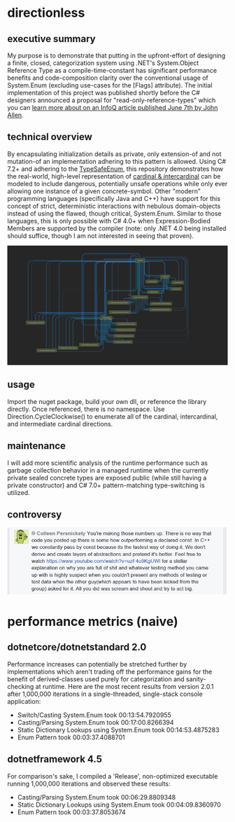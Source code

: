 # directionless
## executive summary

My purpose is to demonstrate that putting in the upfront-effort of designing a finite, closed, categorization system using .NET's System.Object Reference Type as a compile-time-constant has significant performance benefits and code-composition clarity over the conventional usage of System.Enum (excluding use-cases for the [Flags] attribute). The initial implementation of this project was published shortly before the C# designers announced a proposal for "read-only-reference-types" which you can [learn more about on an InfoQ article published June 7th by John Allen](https://www.infoq.com/news/2017/06/CSharp-7.2).

## technical overview

By encapsulating initialization details as private, only extension-of and not mutation-of an implementation adhering to this pattern is allowed. Using C# 7.2+ and adhering to the [TypeSafeEnum](https://en.wikibooks.org/wiki/More_C%2B%2B_Idioms/Type_Safe_Enum), this repository demonstrates how the real-world, high-level representation of [cardinal & intercardinal](https://en.wikipedia.org/wiki/Cardinal_direction) can be modeled to include dangerous, potentially unsafe operations while only ever allowing one instance of a given concrete-symbol. Other "modern" programming languages (specifically Java and C++) have support for this concept of strict, deterministic interactions with nebulous domain-objects instead of using the flawed, though critical, System.Enum. Similar to those languages, this is only possible with C# 4.0+ when Expression-Bodied Members are supported by the compiler (note: only .NET 4.0 being installed should suffice, though I am not interested in seeing that proven).

![directionless](https://github.com/sethrudesill/directionless/blob/master/directionless-type-dependency-diagram.png)

## usage
Import the nuget package, build your own dll, or reference the library directly. Once referenced, there is no namespace. Use Direction.CycleClockwise() to enumerate all of the cardinal, intercardinal, and intermediate cardinal directions. 

## maintenance
I will add more scientific analysis of the runtime performance such as garbage collection behavior in a managed runtime when the currently private sealed concrete types are exposed public (while still having a private constructor) and C# 7.0+ pattern-matching type-switching is utilized.

## controversy

![directionless-controversy](https://github.com/sethrudesill/directionless/blob/master/directionless-controversy.png)

# performance metrics (naive)
## dotnetcore/dotnetstandard 2.0
Performance increases can potentially be stretched further by implementations which aren't trading off the performance gains for the benefit of derived-classes used purely for categorization and sanity-checking at runtime. Here are the most recent results from version 2.0.1 after 1,000,000 iterations in a single-threaded, single-stack console application:

* Switch/Casting System.Enum took 00:13:54.7920955
* Casting/Parsing System.Enum took 00:17:00.8266394
* Static Dictionary Lookups using System.Enum took 00:14:53.4875283
* Enum Pattern took 00:03:37.4088701

## dotnetframework 4.5
For comparison's sake, I compiled a 'Release', non-optimized executable running 1,000,000 iterations and observed these results:

* Casting/Parsing System.Enum took 00:06:29.8809348
* Static Dictionary Lookups using System.Enum took 00:04:09.8360970
* Enum Pattern took 00:03:37.8053674
